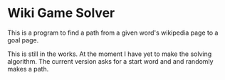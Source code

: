 # Wiki Game Solver

This is a program to find a path from a given word's wikipedia page to a goal page.

This is still in the works. At the moment I have yet to make the solving algorithm.
The current version asks for a start word and and randomly makes a path.
